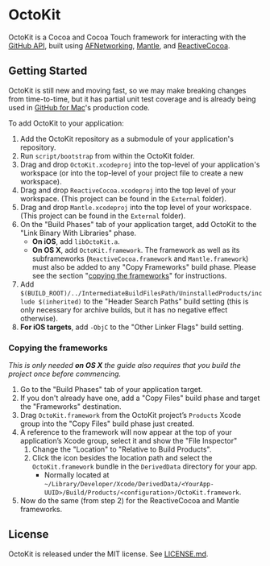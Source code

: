 # OctoKit

OctoKit is a Cocoa and Cocoa Touch framework for interacting with the [GitHub
API](http://developer.github.com), built using
[AFNetworking](https://github.com/AFNetworking/AFNetworking),
[Mantle](https://github.com/github/Mantle), and
[ReactiveCocoa](https://github.com/ReactiveCocoa/ReactiveCocoa).

## Getting Started

OctoKit is still new and moving fast, so we may make breaking changes from
time-to-time, but it has partial unit test coverage and is already being used
in [GitHub for Mac](http://mac.github.com)'s production code.

To add OctoKit to your application:

 1. Add the OctoKit repository as a submodule of your application's
    repository.
 1. Run `script/bootstrap` from within the OctoKit folder.
 1. Drag and drop `OctoKit.xcodeproj` into the top-level of your application's workspace (or into the top-level of your project file to create a new workspace).
 1. Drag and drop `ReactiveCocoa.xcodeproj` into the top level of your workspace. (This project can be found in the `External` folder).
 1. Drag and drop `Mantle.xcodeproj` into the top level of your workspace. (This project can be found in the `External` folder).
 1. On the "Build Phases" tab of your application target, add OctoKit to the
    "Link Binary With Libraries" phase.
    * **On iOS**, add `libOctoKit.a`.
    * **On OS X**, add `OctoKit.framework`. The framework as well as its
      subframeworks (`ReactiveCocoa.framework` and `Mantle.framework`) must also
      be added to any "Copy Frameworks" build phase. Please see the section
      "[copying the frameworks](#copying-the-frameworks)" for instructions.
 1. Add `$(BUILD_ROOT)/../IntermediateBuildFilesPath/UninstalledProducts/include
    $(inherited)` to the "Header Search Paths" build setting (this is only
    necessary for archive builds, but it has no negative effect otherwise).
 1. **For iOS targets**, add `-ObjC` to the "Other Linker Flags" build setting.

### Copying the frameworks

_This is only needed **on OS X** the guide also requires that you build the
project once before commencing._

 1. Go to the "Build Phases" tab of your application target.
 1. If you don't already have one, add a "Copy Files" build phase and target
    the "Frameworks" destination.
 1. Drag `OctoKit.framework` from the OctoKit project’s `Products` Xcode group
    into the "Copy Files" build phase just created.
 1. A reference to the framework will now appear at the top of your
    application’s Xcode group, select it and show the "File Inspector"
    1. Change the "Location" to "Relative to Build Products".
    1. Click the icon besides the location path and select the
       `OctoKit.framework` bundle in the `DerivedData` directory for your app.
       * Normally located at `~/Library/Developer/Xcode/DerivedData/<YourApp-UUID>/Build/Products/<configuration>/OctoKit.framework`.
 1. Now do the same (from step 2) for the ReactiveCocoa and Mantle frameworks.


## License

OctoKit is released under the MIT license. See
[LICENSE.md](https://github.com/Octokit/octokit.objc/blob/master/LICENSE.md).

